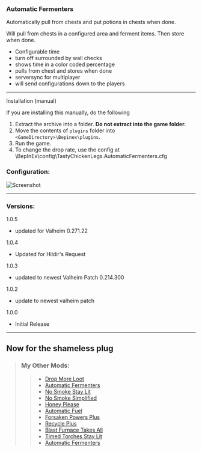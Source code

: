 ### Automatic Fermenters

Automatically pull from chests and put potions in chests when done.

Will pull from chests in a configured area and ferment items.  Then store when done.

- Configurable time
- turn off surrounded by wall checks
- shows time in a color coded percentage
- pulls from chest and stores when done
- serversync for multiplayer
- will send configurations down to the players

___
Installation (manual)                                                                                       

If you are installing this manually, do the following
1. Extract the archive into a folder. **Do not extract into the game folder.**
2. Move the contents of `plugins` folder into `<GameDirectory>\Bepinex\plugins`.
3. Run the game.
4. To change the drop rate, use the config at \BepInEx\config\TastyChickenLegs.AutomaticFermenters.cfg


### Configuration:                                                     

![Screenshot](https://i.ibb.co/DgjJrNP/fermmenu.png)
_____________

### Versions:

1.0.5

- updated for Valheim 0.271.22


1.0.4

- Updated for Hildir's Request

1.0.3

- updated to newest Valheim Patch 0.214.300

1.0.2

- update to newest valheim patch

1.0.0

- Initial Release

_____
##	Now for the shameless plug

> ### My Other Mods:
>>* [Drop More Loot](https://valheim.thunderstore.io/package/TastyChickenLegs/DropMoreLoot/)
>>* [Automatic Fermenters](https://valheim.thunderstore.io/package/TastyChickenLegs/AutomaticFermenters/)
>>* [No Smoke Stay Lit](https://valheim.thunderstore.io/package/TastyChickenLeg/NoSmokeStayLit/)
>>* [No Smoke Simplified](https://valheim.thunderstore.io/package/TastyChickenLegs/NoSmokeSimplified/)
>>* [Honey Please](https://valheim.thunderstore.io/package/TastyChickenLegs/HoneyPlease/)
>>* [Automatic Fuel](https://valheim.thunderstore.io/package/TastyChickenLeg/AutomaticFuel/)
>>* [Forsaken Powers Plus](https://valheim.thunderstore.io/package/TastyChickenLeg/ForsakenPowersPlus/)
>>* [Recycle Plus](https://valheim.thunderstore.io/package/TastyChickenLeg/RecyclePlus/)
>>* [Blast Furnace Takes All](https://valheim.thunderstore.io/package/TastyChickenLeg/BlastFurnaceTakesAll/)
>>* [Timed Torches Stay Lit](https://valheim.thunderstore.io/package/TastyChickenLeg/TimedTorchesStayLit/)
>>* [Automatic Fermenters](https://valheim.thunderstore.io/package/TastyChickenLegs/AutomaticFermenters/)